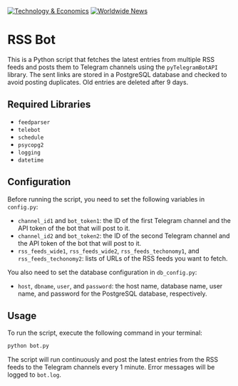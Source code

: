 [![Technology & Economics](https://img.shields.io/twitter/url?label=Technology%20%26%20Economics&logo=Telegram&style=social&url=https%3A%2F%2Ft.me%2Ftechnology_and_economics)](https://t.me/technology_and_economics)
[![Worldwide News](https://img.shields.io/twitter/url?label=Worldwide%20News&logo=Telegram&style=social&url=https%3A%2F%2Ft.me%2Ftechnology_and_economics)](https://t.me/worldwide_news_trembita)

# RSS Bot

This is a Python script that fetches the latest entries from multiple RSS feeds and posts them to Telegram channels using the `pyTelegramBotAPI` library. The sent links are stored in a PostgreSQL database and checked to avoid posting duplicates. Old entries are deleted after 9 days.

## Required Libraries

-   `feedparser`
-   `telebot`
-   `schedule`
-   `psycopg2`
-   `logging`
-   `datetime`

## Configuration

Before running the script, you need to set the following variables in `config.py`:

-   `channel_id1` and `bot_token1`: the ID of the first Telegram channel and the API token of the bot that will post to it.
-   `channel_id2` and `bot_token2`: the ID of the second Telegram channel and the API token of the bot that will post to it.
-   `rss_feeds_wide1`, `rss_feeds_wide2`, `rss_feeds_techonomy1`, and `rss_feeds_techonomy2`: lists of URLs of the RSS feeds you want to fetch.

You also need to set the database configuration in `db_config.py`:

-   `host`, `dbname`, `user`, and `password`: the host name, database name, user name, and password for the PostgreSQL database, respectively.

## Usage

To run the script, execute the following command in your terminal:

```bash
python bot.py
```

The script will run continuously and post the latest entries from the RSS feeds to the Telegram channels every 1 minute. Error messages will be logged to `bot.log`.